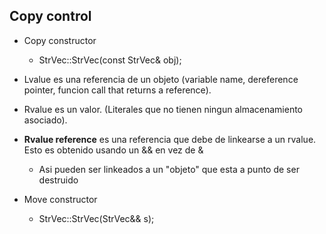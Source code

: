 ## Copy control

* Copy constructor
    * StrVec::StrVec(const StrVec& obj);

* Lvalue es una referencia de un objeto (variable name, dereference pointer, funcion call that returns a reference).
* Rvalue es un valor. (Literales que no tienen ningun almacenamiento asociado).
* **Rvalue reference** es una referencia que debe de linkearse a un rvalue. Esto es obtenido usando un && en vez de &
    * Asi pueden ser linkeados a un "objeto" que esta a punto de ser destruido

* Move constructor
    * StrVec::StrVec(StrVec&& s);
